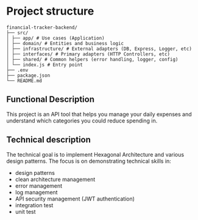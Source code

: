 # Project structure

```
financial-tracker-backend/
├── src/
│ ├── app/ # Use cases (Application)
│ ├── domain/ # Entities and business logic
│ ├── infrastructure/ # External adapters (DB, Express, Logger, etc)
│ ├── interfaces/ # Primary adapters (HTTP Controllers, etc)
│ ├── shared/ # Common helpers (error handling, logger, config)
│ └── index.js # Entry point
├── .env
├── package.json
└── README.md
```

## Functional Description

This project is an API tool that helps you manage your daily expenses and understand which categories you could reduce spending in.

## Technical description

The technical goal is to implement Hexagonal Architecture and various design patterns. The focus is on demonstrating technical skills in:

- design patterns
- clean architecture management
- error management
- log management
- API security management (JWT authentication)
- integration test
- unit test
